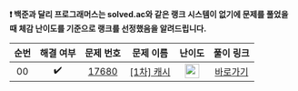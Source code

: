 **❗ 백준과 달리 프로그래머스는 solved.ac와 같은 랭크 시스템이 없기에 문제를 풀었을 때 체감 난이도를 기준으로 랭크를 선정했음을 알려드립니다.**

|          순번          |        해결 여부         |        문제 번호         |        문제 이름         |         난이도          |        풀이 링크         |
| :-----: | :-----: | :-----: | :-----: | :-----: | :-----: |
| 00 |  :heavy_check_mark:  | <a href="https://school.programmers.co.kr/learn/courses/30/lessons/17680" target="_blank">17680</a> | <a href="https://school.programmers.co.kr/learn/courses/30/lessons/17680" target="_blank">[1차] 캐시</a> | <img height="25px" width="25px" src="https://static.solved.ac/tier_small/6.svg"/> | <a href="./../solution/dynamic_programming_on_trees/15681">바로가기</a> |
